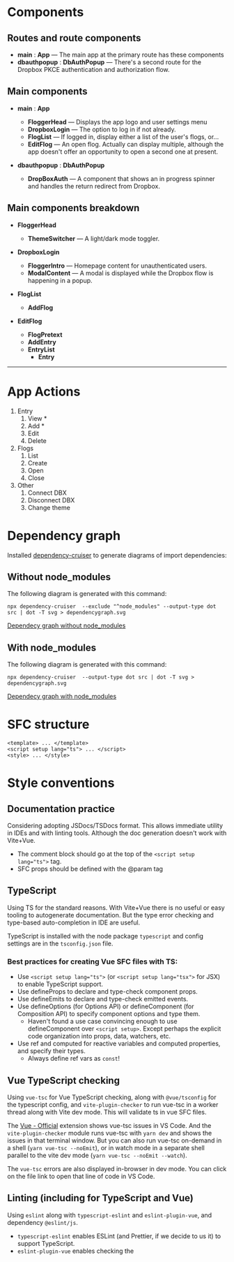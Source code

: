 # Components


## Routes and route components

- **main** : **App** — The main app at the primary route has these components 
- **dbauthpopup** : **DbAuthPopup** — There's a second route for the Dropbox PKCE authentication and authorization flow.

## Main components

- **main** : **App**
  - **FloggerHead** — Displays the app logo and user settings menu
  - **DropboxLogin** — The option to log in if not already.
  - **FlogList** — If logged in, display either a list of the user's flogs, or...
  - **EditFlog** — An open flog. Actually can display multiple, although the app doesn't offer an opportunity to open a second one at present.

- **dbauthpopup** : **DbAuthPopup**
  - **DropBoxAuth** — A component that shows an in progress spinner and handles the return redirect from Dropbox.

## Main components breakdown

  - **FloggerHead**
    - **ThemeSwitcher** — A light/dark mode toggler.

  - **DropboxLogin**
    - **FloggerIntro** — Homepage content for unauthenticated users.
    - **ModalContent** — A modal is displayed while the Dropbox flow is happening in a popup.

  - **FlogList**
    - **AddFlog**

  - **EditFlog**
    - **FlogPretext**
    - **AddEntry**
    - **EntryList**
      - **Entry**


---

# App Actions

1. Entry
   1. View *
   1. Add *
   2. Edit  
   3. Delete 
2. Flogs
   1. List
   2. Create
   3. Open 
   4. Close
3. Other
   1. Connect DBX
   2. Disconnect DBX
   3. Change theme
 
# Dependency graph

Installed [dependency-cruiser](https://github.com/sverweij/dependency-cruiser) to generate diagrams of import dependencies:

## Without node_modules

The following diagram is generated with this command: 

```shell
npx dependency-cruiser  --exclude "^node_modules" --output-type dot src | dot -T svg > dependencygraph.svg
```

[Dependecy graph without node_modules](dependencygraph.svg "Dependecy graph without node_modules")

## With node_modules

The following diagram is generated with this command: 

```shell
npx dependency-cruiser  --output-type dot src | dot -T svg > dependencygraph.svg
```

[Dependecy graph with node_modules](dependencygraph-full.svg "Dependecy graph with node_modules")

# SFC structure

```vue
<template> ... </template>
<script setup lang="ts"> ... </script>
<style> ... </style>
```


# Style conventions


## Documentation practice

Considering adopting JSDocs/TSDocs format. This allows immediate utility in IDEs and with linting tools. Although the doc generation doesn't work with Vite+Vue.

 - The comment block should go at the top of the ```<script setup lang="ts">``` tag.
 - SFC props should be defined with the @param tag


## TypeScript

Using TS for the standard reasons. With Vite+Vue there is no useful or easy tooling to autogenerate documentation. But the type error checking and type-based auto-completion in IDE are useful.

TypeScript is installed with the node package ```typescript``` and config settings are in the ```tsconfig.json``` file.


### Best practices for creating Vue SFC files with TS:

 - Use ```<script setup lang="ts">``` (or ```<script setup lang="tsx">``` for JSX) to enable TypeScript support. 
 - Use defineProps to declare and type-check component props. 
 - Use defineEmits to declare and type-check emitted events. 
 - Use defineOptions (for Options API) or defineComponent (for Composition API) to specify component options and type them. 
   - Haven't found a use case convincing enough to use defineComponent over ```<script setup>```. Except perhaps the explicit code organization into props, data, watchers, etc.
 - Use ref and computed for reactive variables and computed properties, and specify their types. 
   - Always define ref vars as ```const```!


## Vue TypeScript checking

Using ```vue-tsc``` for Vue TypeScript checking, along with ```@vue/tsconfig``` for the typescript config, and ```vite-plugin-checker``` to run vue-tsc in a worker thread along with Vite dev mode. This will validate ts in vue SFC files. 

The [Vue - Official](https://marketplace.visualstudio.com/items?itemName=Vue.volar) extension shows vue-tsc issues in VS Code. And the ```vite-plugin-checker``` module runs vue-tsc with ```yarn dev``` and shows the issues in that terminal window. But you can also run vue-tsc on-demand in a shell (```yarn vue-tsc --noEmit```), or in watch mode in a separate shell parallel to the vite dev mode (```yarn vue-tsc --noEmit --watch```). 

The ```vue-tsc``` errors are also displayed in-browser in dev mode. You can click on the file link to open that line of code in VS Code.


## Linting (including for TypeScript and Vue)

Using ```eslint``` along with ```typescript-eslint``` and ```eslint-plugin-vue```, and dependency ```@eslint/js```. 

 - ```typescript-eslint``` enables ESLint (and Prettier, if we decide to us it) to support TypeScript.
 - ```eslint-plugin-vue``` enables checking the <template> and <script> of .vue files with ESLint, as well as Vue code in .js files.

Config settings are in ```eslint.config.mjs```. *This is not an easy config to set up.*

The [ESLint](https://marketplace.visualstudio.com/items?itemName=dbaeumer.vscode-eslint) extension shows linting issues in VS Code. But you can also run in it a shell:

```shell
yarn eslint .
```

***Note:*** All builds will need to pass the linting tests.



## About using ```vue-tsc``` and ```eslint-plugin-vue``` together

An AI summary...

> Using both tools provides a more comprehensive approach to code quality:
>
>  - ```vue-tsc``` focuses on type correctness and preventing runtime errors, while ```eslint-plugin-vue``` focuses on code style, maintainability, and potential bugs.
>  - ```vue-tsc``` operates during the build process, while ESLint can be configured to run in your editor or as part of your CI/CD pipeline, providing real-time feedback and ensuring consistent code quality throughout the development process.
>
> While there might be some overlap in the issues they catch, their primary focuses are different, and using them together provides a more robust and well-rounded approach to code quality in Vue.js projects.


## IDE set up

 - VS Code
 - [Vue - Official](https://marketplace.visualstudio.com/items?itemName=Vue.volar) extension ("vue.volar")
   - This enables in-editor error messaging from vue-tsc.
 - [ESLint](https://marketplace.visualstudio.com/items?itemName=dbaeumer.vscode-eslint) extension ("dbaeumer.vscode-eslint")
   - This enables in-editor error messaging from eslint.



# Proposed custom component documentation sample

```

/**
 * @description A concise description of what this component does and its purpose in the application.
 * 
 * @props {Type} propName - Description of the prop and what it's used for.
 * @props {String} title - The title displayed in the component header.
 * 
 * @emits {EventName} - Description of when this event is emitted and what data it contains.
 * @emits {update:selectedItem} - Emitted when a new item is selected, contains the item object.
 *  
 * @slots
 *   default - Description of the default slot.
 *   header - Content for the component header area.
 * 
 * @computed
 *   computedPropertyName - What this computed property returns and its purpose.
 *   filteredItems - Returns filtered items based on the search query.
 * 
 * @methods
 *   methodName(param) - What this method does and when it's called.
 *   handleSubmit() - Processes form submission and validates input.
 * 
 * @watch
 *   watchedProperty - What changes are being watched and side effects.
 *   searchQuery - Triggers new API request when search input changes.
 * 
 * @dependencies
 *   external-library - Why this dependency is needed.
 *   vuex-store-modules - Which store modules this component interacts with.
 * 
 * @example
 *   <component-name
 *     :title="'My Component'"
 *     :is-active="true"
 *     @update:selected-item="handleItemSelection"
 *   >
 *     <template #header>Custom Header Content</template>
 *     Main content goes here
 *   </component-name>
 *
 *
 * @relationships
 *   @parent ParentComponentName - Describes how this component is used within the parent component.
 *   @children
 *     - ChildComponentName - Explains the purpose of this child component.
 *   @siblings
 *     - SiblingComponent - Explains how this component interacts with sibling components.
 * @imports
 *   @components
 *     - ImportedComponent from '@components/path/ImportedComponent.vue' - Describes its role.
 *   @composables
 *   @modules
 */
```

